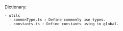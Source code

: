 Dictionary:
```
- utils
  - commonType.ts : Define commonly use types.
  - constants.ts : Define constants using in global.
```
